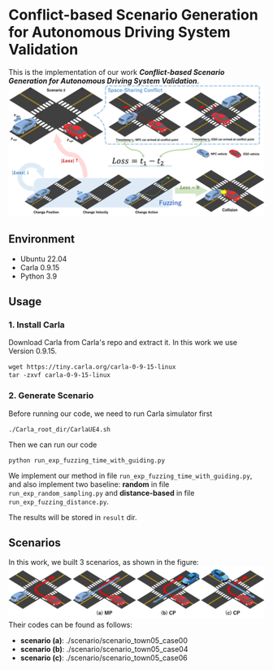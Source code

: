 # Conflict-based Scenario Generation for Autonomous Driving System Validation
This is the implementation of our work ***Conflict-based Scenario Generation for Autonomous Driving System Validation***. 
![Workflow](./img/workflow.png "workflow")

## Environment
- Ubuntu 22.04
- Carla 0.9.15
- Python 3.9

## Usage
### 1. Install Carla
Download Carla from Carla's repo and extract it. In this work we use Version 0.9.15.
```Shell
wget https://tiny.carla.org/carla-0-9-15-linux
tar -zxvf carla-0-9-15-linux
```

### 2. Generate Scenario
Before running our code, we need to run Carla simulator first
```Shell
./Carla_root_dir/CarlaUE4.sh
```
Then we can run our code
```Shell
python run_exp_fuzzing_time_with_guiding.py
```
We implement our method in file `run_exp_fuzzing_time_with_guiding.py`, and also implement two baseline: **random** in file `run_exp_random_sampling.py` and **distance-based** in file `run_exp_fuzzing_distance.py`.

The results will be stored in `result` dir.

## Scenarios
In this work, we built 3 scenarios, as shown in the figure:
![Scenario](./img/scenarios.png "3 Scenarios and their conflict types")
Their codes can be found as follows:
- __scenario (a)__: ./scenario/scenario_town05_case00
- __scenario (b)__: ./scenario/scenario_town05_case04
- __scenario (c)__: ./scenario/scenario_town05_case06